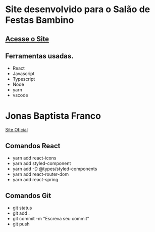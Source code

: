 # Site desenvolvido para o Salão de Festas Bambino

## [Acesse o Site](https://bambinofestas.com.br)

## Ferramentas usadas.

- React
- Javascript
- Typescript
- Node
- yarn
- vscode

# Jonas Baptista Franco

[Site Oficial](https://jonasbfranco.github.io)

## Comandos React

- yarn add react-icons
- yarn add styled-component
- yarn add -D @types/styled-components
- yarn add react-router-dom
- yarn add react-spring

## Comandos Git

- git status
- git add .
- git commit -m "Escreva seu commit"
- git push
